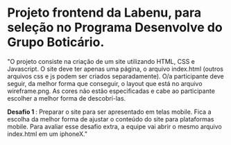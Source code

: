 # Projeto frontend da Labenu, para seleção no Programa Desenvolve do Grupo Boticário.

"O projeto consiste na criação de um site utilizando HTML, CSS e Javascript. O site deve ter apenas uma página, o arquivo index.html (outros arquivos css e js podem ser criados separadamente). O/a participante deve seguir, da melhor forma que conseguir, o layout que está no arquivo wireframe.png. As cores não estão especificadas e cabe ao participante escolher a melhor forma de descobrí-las.

<b> Desafio 1 </b>: Preparar o site para ser apresentado em telas mobile. Fica a escolha da melhor forma de ajustar o conteúdo do site para plataformas mobile. Para avaliar esse desafio extra, a equipe vai abrir o mesmo arquivo index.html em um iphoneX."
